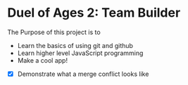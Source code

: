 Duel of Ages 2: Team Builder
==============================

The Purpose of this project is to
- Learn the basics of using git and github
- Learn higher level JavaScript programming
- Make a cool app!
- [x] Demonstrate what a merge conflict looks like
